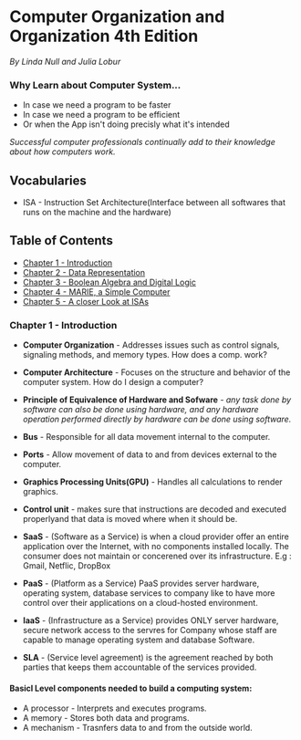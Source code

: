 # Computer Organization and Organization 4th Edition
<i>By Linda Null and Julia Lobur</i>

### Why Learn about Computer System...
  * In case we need a program to be faster
  * In case we need a program to be efficient
  * Or when the App isn't doing precisly what it's intended
  
  <i>Successful computer professionals continually add to their knowledge about how computers work.</i>
  
  
## Vocabularies

* ISA - Instruction Set  Architecture(Interface between all softwares that runs on the machine and the hardware)
  
## Table of Contents 


* [Chapter 1 - Introduction](#ch1)
* [Chapter 2 - Data Representation](#ch2)
* [Chapter 3 - Boolean Algebra and Digital Logic](#ch3)
* [Chapter 4 - MARIE, a Simple Computer](#ch4)
* [Chapter 5 - A closer Look at ISAs](#ch5)
  
  
### Chapter 1 - Introduction

* <b>Computer Organization</b> - Addresses issues such as control signals, signaling methods, and memory types. How does a comp. work?
* <b>Computer Architecture</b> - Focuses on the structure and behavior of the computer system. How do I design a computer?
* <b>Principle of Equivalence of Hardware and Sofware</b> - <i>any task done by software can also be done using hardware, and any hardware operation performed directly by hardware can be done using software.</i>
* <b>Bus</b> - Responsible for all data movement internal to the computer.
* <b>Ports</b> - Allow movement of data to and from devices external to the computer.
* <b>Graphics Processing Units(GPU)</b> - Handles all calculations to render graphics.
* <b>Control unit</b> - makes sure that instructions are decoded and executed properlyand that data is moved where when it should be.
* <b>SaaS</b> - (Software as a Service) is when a cloud provider offer an entire application over the Internet, with no components installed locally. The consumer does not maintain or concerened over its infrastructure. E.g : Gmail, Netflic, DropBox

* <b>PaaS</b> - (Platform as a Service) PaaS provides server hardware, operating system, database services to company  like to have more control over their applications on a cloud-hosted environment.

* <b>IaaS</b> - (Infrastructure as a Service) provides ONLY server hardware, secure network access to the servres for Company whose staff are capable to manage operating system and database Software. 

* <b>SLA</b> - (Service level agreement) is the agreement reached by both parties that keeps them accountable of the services provided.


#### Basicl Level components needed to build a computing system:

  * A processor - Interprets and executes programs.
  * A memory - Stores both data and programs.
  * A mechanism - Trasnfers data to and from the outside world.
